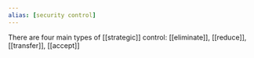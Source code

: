 ```yaml
---
alias: [security control]
---
```

There are four main types of [[strategic]] control: [[eliminate]], [[reduce]], [[transfer]], [[accept]]
